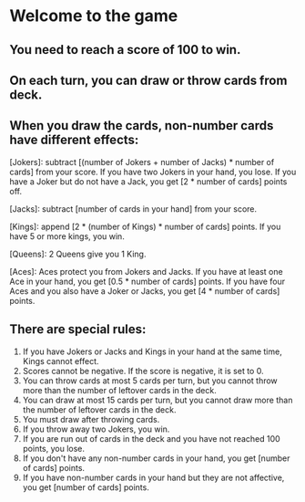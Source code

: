 # Welcome to the game <Lose with the Joker>
## You need to reach a score of 100 to win.
## On each turn, you can draw or throw cards from deck.
## When you draw the cards, non-number cards have different effects:
[Jokers]: subtract [(number of Jokers + number of Jacks) * number of cards] from your score.
        If you have two Jokers in your hand, you lose.
        If you have a Joker but do not have a Jack, you get [2 * number of cards] points off.
              
[Jacks]:  subtract [number of cards in your hand] from your score.
              
[Kings]:  append [2 * (number of Kings) * number of cards] points.
        If you have 5 or more kings, you win. 
              
[Queens]: 2 Queens give you 1 King.
              
[Aces]:   Aces protect you from Jokers and Jacks. If you have at least one Ace in your hand, you get [0.5 * number of cards] points.
        If you have four Aces and you also have a Joker or Jacks, you get [4 * number of cards] points.

## There are special rules:
1.  If you have Jokers or Jacks and Kings in your hand at the same time, Kings cannot effect.
2.  Scores cannot be negative. If the score is negative, it is set to 0.
3.  You can throw cards at most 5 cards per turn, but you cannot throw more than the number of leftover cards in the deck.
4.  You can draw at most 15 cards per turn, but you cannot draw more than the number of leftover cards in the deck.
5.  You must draw after throwing cards.
6.  If you throw away two Jokers, you win.
7.  If you are run out of cards in the deck and you have not reached 100 points, you lose.
8.  If you don't have any non-number cards in your hand, you get [number of cards] points.
9.  If you have non-number cards in your hand but they are not affective, you get [number of cards] points.